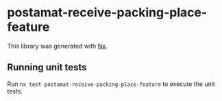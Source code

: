 # postamat-receive-packing-place-feature

This library was generated with [Nx](https://nx.dev).

## Running unit tests

Run `nx test postamat-receive-packing-place-feature` to execute the unit tests.
